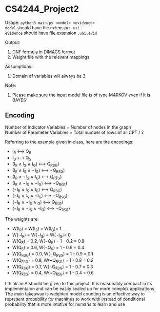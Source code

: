 # CS4244_Project2

Usage: `python3 main.py <model> <evidence>`\
`model` should have file extension `.uai`\
`evidence` should have file extension `.uai.evid`

Output:
1. CNF formula in DIMACS format
2. Weight file with the relevant mappings

Assumptions:
1. Domain of variables will always be 2

Note:
1. Please make sure the input model file is of type MARKOV even if it is BAYES

## Encoding

Number of Indicator Variables = Number of nodes in the graph\
Number of Parameter Variables = Total number of rows of all CPT / 2

Referring to the example given in class, here are the encodings:
* I<sub>R</sub> &#10231; Q<sub>R</sub>
* I<sub>S</sub> &#10231; Q<sub>S</sub>
* (I<sub>R</sub> &#8743; I<sub>S</sub> &#8743; I<sub>G</sub>) &#10231; Q<sub>RSG</sub>)
* (I<sub>R</sub> &#8743; I<sub>S</sub> &#8743; &#172;I<sub>G</sub>) &#10231; &#172;Q<sub>RSG</sub>)
* (I<sub>R</sub> &#8743; &#172;I<sub>S</sub> &#8743; I<sub>G</sub>) &#10231; Q<sub>RS&#773;G</sub>)
* (I<sub>R</sub> &#8743; &#172;I<sub>S</sub> &#8743; &#172;I<sub>G</sub>) &#10231; &#172;Q<sub>RS&#773;G</sub>)
* (&#172;I<sub>R</sub> &#8743; I<sub>S</sub> &#8743; I<sub>G</sub>) &#10231; Q<sub>R&#773;SG</sub>)
* (&#172;I<sub>R</sub> &#8743; I<sub>S</sub> &#8743; &#172;I<sub>G</sub>) &#10231; &#172;Q<sub>R&#773;SG</sub>)
* (&#172;I<sub>R</sub> &#8743; &#172;I<sub>S</sub> &#8743; <sub>G</sub>) &#10231; Q<sub>R&#773;S&#773;G</sub>)
* (&#172;I<sub>R</sub> &#8743; &#172;I<sub>S</sub> &#8743; &#172;I<sub>G</sub>) &#10231; &#172;Q<sub>R&#773;S&#773;G</sub>)

The weights are:
* W(I<sub>R</sub>) = W(I<sub>S</sub>) = W(I<sub>G</sub>)= 1
* W(&#172;I<sub>R</sub>) = W(&#172;I<sub>S</sub>) = W(&#172;I<sub>G</sub>)= 0
* W(Q<sub>R</sub>) = 0.2, W(&#172;Q<sub>R</sub>) = 1 - 0.2 = 0.8
* W(Q<sub>S</sub>) = 0.6, W(&#172;Q<sub>S</sub>) = 1 - 0.6 = 0.4
* W(Q<sub>RSG</sub>) = 0.9, W(&#172;Q<sub>RSG</sub>) = 1 - 0.9 = 0.1
* W(Q<sub>RS&#773;G</sub>) = 0.8, W(&#172;Q<sub>RS&#773;G</sub>) = 1 - 0.8 = 0.2
* W(Q<sub>R&#773;SG</sub>) = 0.7, W(&#172;Q<sub>R&#773;SG</sub>) = 1 - 0.7 = 0.3
* W(Q<sub>R&#773;S&#773;G</sub>) = 0.4, W(&#172;Q<sub>R&#773;S&#773;G</sub>) = 1 - 0.4 = 0.6

I think an A should be given to this project, It is reasonably compact in its implementaion and can be easily scaled up for more complex applications. The main takeaway is weighted model counting is an effective way to represent probability for machines to work with instead of conditional probability that is more intutive for humans to learn and use
